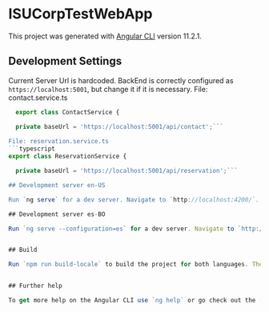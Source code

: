 # ISUCorpTestWebApp

This project was generated with [Angular CLI](https://github.com/angular/angular-cli) version 11.2.1.

## Development Settings
Current Server Url is hardcoded. BackEnd is correctly configured as `https://localhost:5001`, but change it if it is necessary.
File: contact.service.ts

```typescript
  export class ContactService {

  private baseUrl = 'https://localhost:5001/api/contact';```
  
File: reservation.service.ts
```typescript
export class ReservationService {

  private baseUrl = 'https://localhost:5001/api/reservation';```

## Development server en-US

Run `ng serve` for a dev server. Navigate to `http://localhost:4200/`. The app will automatically reload if you change any of the source files.

## Development server es-BO

Run `ng serve --configuration=es` for a dev server. Navigate to `http://localhost:4200/`. The app will be translated to Spanish.


## Build

Run `npm run build-locale` to build the project for both languages. The build artifacts will be stored in the `dist/` directory. Use the `--prod` flag for a production build.


## Further help

To get more help on the Angular CLI use `ng help` or go check out the [Angular CLI Overview and Command Reference](https://angular.io/cli) page.
